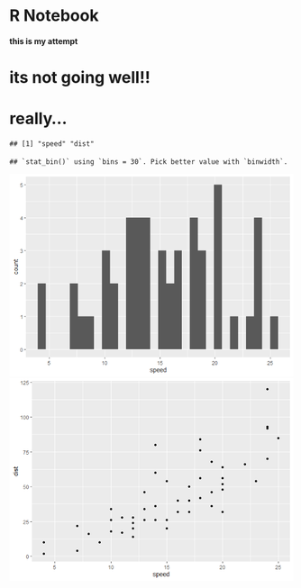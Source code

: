 R Notebook
================

#### this is my attempt

# its not going well\!\!

# really…

    ## [1] "speed" "dist"

    ## `stat_bin()` using `bins = 30`. Pick better value with `binwidth`.

![](righthere_files/figure-gfm/cars-1.png)<!-- -->![](righthere_files/figure-gfm/cars-2.png)<!-- -->
